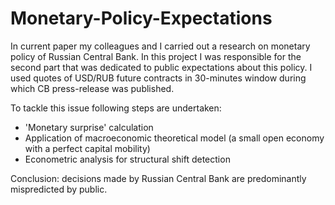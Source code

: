 # Monetary-Policy-Expectations
In current paper my colleagues and I carried out a research on monetary policy of Russian Central Bank. In this project I was responsible for the second part that was dedicated to public expectations about this policy. I used quotes of USD/RUB future contracts in 30-minutes window during which CB press-release was published.   

To tackle this issue following steps are undertaken: 
* 'Monetary surprise' calculation
* Application of macroeconomic theoretical model (a small open economy with a perfect capital mobility)
* Econometric analysis for structural shift detection

Conclusion: decisions made by Russian Central Bank are predominantly mispredicted by public.
